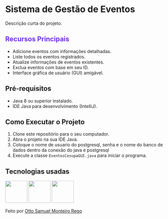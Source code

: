 # Sistema de Gestão de Eventos

Descrição curta do projeto.

## <div style="color: #6f2cf4">Recursos Principais</div>

- Adicione eventos com informações detalhadas.
- Liste todos os eventos registrados.
- Atualize informações de eventos existentes.
- Exclua eventos com base em seu ID.
- Interface gráfica de usuário (GUI) amigável.

## Pré-requisitos

- Java 8 ou superior instalado.
- IDE Java para desenvolvimento (IntelliJ).

## Como Executar o Projeto

1. Clone este repositório para o seu computador.
2. Abra o projeto na sua IDE Java.
3. Coloque o nome de usuario do postgresql, senha e o nome do banco de dados dentro da conexão do java e postgresql
4. Execute a classe `EventosCesupaGUI.java` para iniciar o programa.

## Tecnologias usadas
 [<img width= '70' height='70' src="https://cdn.jsdelivr.net/gh/devicons/devicon/icons/java/java-original.svg" />](#)
<img width= '70' height='70' src="https://cdn.jsdelivr.net/gh/devicons/devicon/icons/postgresql/postgresql-plain.svg" />
<img width= '70' height='70' src="https://cdn.jsdelivr.net/gh/devicons/devicon/icons/intellij/intellij-plain.svg" />


Feito por [Otto Samuel Monteiro Rego](https://github.com/ottosamuel01)
